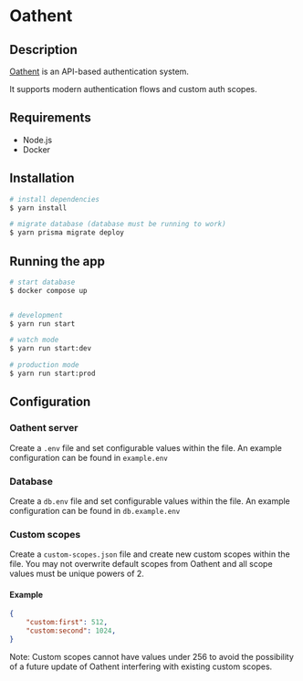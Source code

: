 # Oathent

## Description

[Oathent](https://github.com/Oathent) is an API-based authentication system.

It supports modern authentication flows and custom auth scopes.

## Requirements
- Node.js
- Docker

## Installation

```bash
# install dependencies
$ yarn install

# migrate database (database must be running to work)
$ yarn prisma migrate deploy
```

## Running the app

```bash
# start database
$ docker compose up


# development
$ yarn run start

# watch mode
$ yarn run start:dev

# production mode
$ yarn run start:prod
```

## Configuration

### Oathent server
Create a `.env` file and set configurable values within the file. An example configuration can be found in `example.env`

### Database
Create a `db.env` file and set configurable values within the file. An example configuration can be found in `db.example.env`

### Custom scopes
Create a `custom-scopes.json` file and create new custom scopes within the file. You may not overwrite default scopes from Oathent and all scope values must be unique powers of 2.

#### Example
```json
{
    "custom:first": 512,
    "custom:second": 1024,
}
```
Note: Custom scopes cannot have values under 256 to avoid the possibility of a future update of Oathent interfering with existing custom scopes.